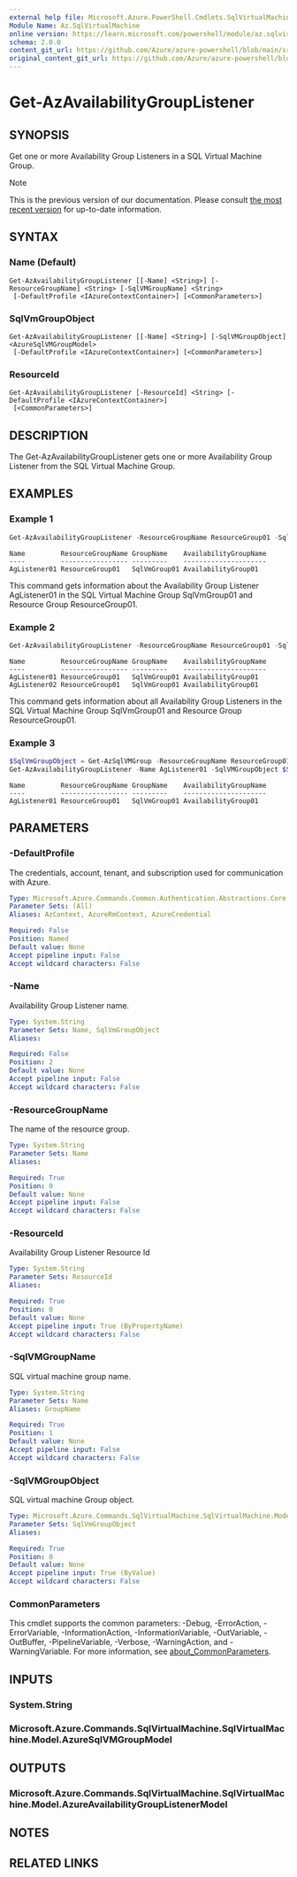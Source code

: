 ```yaml
---
external help file: Microsoft.Azure.PowerShell.Cmdlets.SqlVirtualMachine.dll-Help.xml
Module Name: Az.SqlVirtualMachine
online version: https://learn.microsoft.com/powershell/module/az.sqlvirtualmachine/get-azavailabilitygrouplistener
schema: 2.0.0
content_git_url: https://github.com/Azure/azure-powershell/blob/main/src/SqlVirtualMachine/SqlVirtualMachine/help/Get-AzAvailabilityGroupListener.md
original_content_git_url: https://github.com/Azure/azure-powershell/blob/main/src/SqlVirtualMachine/SqlVirtualMachine/help/Get-AzAvailabilityGroupListener.md
---
```


# Get-AzAvailabilityGroupListener

## SYNOPSIS
Get one or more Availability Group Listeners in a SQL Virtual Machine Group.

> [!NOTE]
>This is the previous version of our documentation. Please consult [the most recent version](/powershell/module/az.sqlvirtualmachine/get-azavailabilitygrouplistener) for up-to-date information.

## SYNTAX

### Name (Default)
```
Get-AzAvailabilityGroupListener [[-Name] <String>] [-ResourceGroupName] <String> [-SqlVMGroupName] <String>
 [-DefaultProfile <IAzureContextContainer>] [<CommonParameters>]
```

### SqlVmGroupObject
```
Get-AzAvailabilityGroupListener [[-Name] <String>] [-SqlVMGroupObject] <AzureSqlVMGroupModel>
 [-DefaultProfile <IAzureContextContainer>] [<CommonParameters>]
```

### ResourceId
```
Get-AzAvailabilityGroupListener [-ResourceId] <String> [-DefaultProfile <IAzureContextContainer>]
 [<CommonParameters>]
```

## DESCRIPTION
The Get-AzAvailabilityGroupListener gets one or more Availability Group Listener from the SQL Virtual Machine Group.

## EXAMPLES

### Example 1
```powershell
Get-AzAvailabilityGroupListener -ResourceGroupName ResourceGroup01 -SqlVMGroupName SqlVmGroup01 -Name AgListener01
```

```output
Name         ResourceGroupName GroupName    AvailabilityGroupName
----         ----------------- ---------    ---------------------
AgListener01 ResourceGroup01   SqlVmGroup01 AvailabilityGroup01
```
This command gets information about the Availability Group Listener AgListener01 in the SQL Virtual Machine Group SqlVmGroup01 and Resource Group ResourceGroup01.

### Example 2
```powershell
Get-AzAvailabilityGroupListener -ResourceGroupName ResourceGroup01 -SqlVMGroupName SqlVmGroup01
```

```output
Name         ResourceGroupName GroupName    AvailabilityGroupName
----         ----------------- ---------    ---------------------
AgListener01 ResourceGroup01   SqlVmGroup01 AvailabilityGroup01
AgListener02 ResourceGroup01   SqlVmGroup01 AvailabilityGroup01
```
This command gets information about all Availability Group Listeners in the SQL Virtual Machine Group SqlVmGroup01 and Resource Group ResourceGroup01.

### Example 3
```powershell
$SqlVmGroupObject = Get-AzSqlVMGroup -ResourceGroupName ResourceGroup01 -SqlVMGroupName SqlVmGroup01
Get-AzAvailabilityGroupListener -Name AgListener01 -SqlVMGroupObject $SqlVmGroupObject
```

```output
Name         ResourceGroupName GroupName    AvailabilityGroupName
----         ----------------- ---------    ---------------------
AgListener01 ResourceGroup01   SqlVmGroup01 AvailabilityGroup01
```
## PARAMETERS

### -DefaultProfile
The credentials, account, tenant, and subscription used for communication with Azure.

```yaml
Type: Microsoft.Azure.Commands.Common.Authentication.Abstractions.Core.IAzureContextContainer
Parameter Sets: (All)
Aliases: AzContext, AzureRmContext, AzureCredential

Required: False
Position: Named
Default value: None
Accept pipeline input: False
Accept wildcard characters: False
```

### -Name
Availability Group Listener name.

```yaml
Type: System.String
Parameter Sets: Name, SqlVmGroupObject
Aliases:

Required: False
Position: 2
Default value: None
Accept pipeline input: False
Accept wildcard characters: False
```

### -ResourceGroupName
The name of the resource group.

```yaml
Type: System.String
Parameter Sets: Name
Aliases:

Required: True
Position: 0
Default value: None
Accept pipeline input: False
Accept wildcard characters: False
```

### -ResourceId
Availability Group Listener Resource Id

```yaml
Type: System.String
Parameter Sets: ResourceId
Aliases:

Required: True
Position: 0
Default value: None
Accept pipeline input: True (ByPropertyName)
Accept wildcard characters: False
```

### -SqlVMGroupName
SQL virtual machine group name.

```yaml
Type: System.String
Parameter Sets: Name
Aliases: GroupName

Required: True
Position: 1
Default value: None
Accept pipeline input: False
Accept wildcard characters: False
```

### -SqlVMGroupObject
SQL virtual machine Group object.

```yaml
Type: Microsoft.Azure.Commands.SqlVirtualMachine.SqlVirtualMachine.Model.AzureSqlVMGroupModel
Parameter Sets: SqlVmGroupObject
Aliases:

Required: True
Position: 0
Default value: None
Accept pipeline input: True (ByValue)
Accept wildcard characters: False
```

### CommonParameters
This cmdlet supports the common parameters: -Debug, -ErrorAction, -ErrorVariable, -InformationAction, -InformationVariable, -OutVariable, -OutBuffer, -PipelineVariable, -Verbose, -WarningAction, and -WarningVariable. For more information, see [about_CommonParameters](http://go.microsoft.com/fwlink/?LinkID=113216).

## INPUTS

### System.String

### Microsoft.Azure.Commands.SqlVirtualMachine.SqlVirtualMachine.Model.AzureSqlVMGroupModel

## OUTPUTS

### Microsoft.Azure.Commands.SqlVirtualMachine.SqlVirtualMachine.Model.AzureAvailabilityGroupListenerModel

## NOTES

## RELATED LINKS
